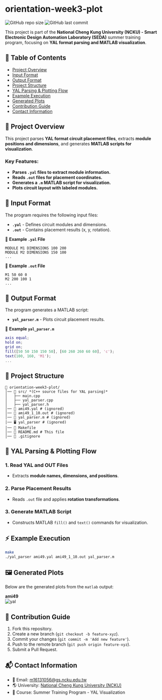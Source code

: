 # orientation-week3-plot

![GitHub repo size](https://img.shields.io/github/repo-size/ysnanako/orientation-week3-plot)
![GitHub last commit](https://img.shields.io/github/last-commit/ysnanako/orientation-week3-plot)

This project is part of the **National Cheng Kung University (NCKU) - Smart Electronic Design Automation Laboratory (SEDA)** summer training program, focusing on **YAL format parsing and MATLAB visualization**.

## 📖 Table of Contents

- [Project Overview](#project-overview)
- [Input Format](#input-format)
- [Output Format](#output-format)
- [Project Structure](#project-structure)
- [YAL Parsing & Plotting Flow](#yal-parsing--plotting-flow)
- [Example Execution](#example-execution)
- [Generated Plots](#generated-plots)
- [Contribution Guide](#contribution-guide)
- [Contact Information](#contact-information)

## 📝 Project Overview

This project parses **YAL format circuit placement files**, extracts **module positions and dimensions**, and generates **MATLAB scripts for visualization**.

### **Key Features:**
- **Parses `.yal` files to extract module information.**
- **Reads `.out` files for placement coordinates.**
- **Generates a `.m` MATLAB script for visualization.**
- **Plots circuit layout with labeled modules.**

## 📄 Input Format

The program requires the following input files:
- **`.yal`** - Defines circuit modules and dimensions.
- **`.out`** - Contains placement results (x, y, rotation).

📄 **Example `.yal` File**
```
MODULE M1 DIMENSIONS 100 200
MODULE M2 DIMENSIONS 150 100
...
```

📄 **Example `.out` File**
```
M1 50 60 0
M2 200 100 1
...
```

## 📄 Output Format

The program generates a MATLAB script:
- **`yal_parser.m`** - Plots circuit placement results.

📄 **Example `yal_parser.m`**
```matlab
axis equal;
hold on;
grid on;
fill([50 50 150 150 50], [60 260 260 60 60], 'c');
text(100, 160, 'M1');
...
```

## 🧰 Project Structure

```
📂 orientation-week3-plot/
│── 📂 src/ *(C++ source files for YAL parsing)*  
│   ├── main.cpp  
│   ├── yal_parser.cpp  
│   ├── yal_parser.h  
│── 📄 ami49.yal # (ignored)   
│── 📄 ami49_1_10.out # (ignored)  
│── 📄 yal_parser.m # (ignored)
│── 🖥️ yal_parser # (ignored)
│── 🔧 Makefile  
│── 📜 README.md # This file  
│── 📜 .gitignore  
```

## 🔹 **YAL Parsing & Plotting Flow**

### **1. Read YAL and OUT Files**
- Extracts **module names, dimensions, and positions**.

### **2. Parse Placement Results**
- Reads `.out` file and applies **rotation transformations**.

### **3. Generate MATLAB Script**
- Constructs MATLAB `fill()` and `text()` commands for visualization.

## ⚡ **Example Execution**

```bash
make
./yal_parser ami49.yal ami49_1_10.out yal_parser.m
```

## 🖼️ Generated Plots
Below are the generated plots from the `matlab` output: 

**ami49**  
![yal](https://github.com/user-attachments/assets/a3edfbdc-ee0f-41cc-b36a-4583cee6b218)  

## 🤝 Contribution Guide

1. Fork this repository.
2. Create a new branch (`git checkout -b feature-xyz`).
3. Commit your changes (`git commit -m 'Add new feature'`).
4. Push to the remote branch (`git push origin feature-xyz`).
5. Submit a Pull Request.

## 📬 Contact Information

- 📧 Email: [m16131056@gs.ncku.edu.tw](mailto:m16131056@gs.ncku.edu.tw)
- 🌎 University: [National Cheng Kung University (NCKU)](https://www.ncku.edu.tw)
- 📖 Course: Summer Training Program - YAL Visualization
